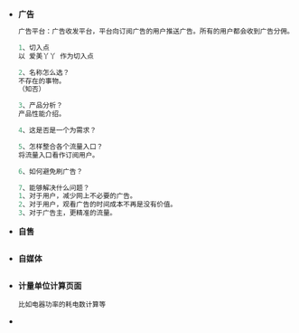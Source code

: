 - **广告**

  ```python
  广告平台：广告收发平台，平台向订阅广告的用户推送广告。所有的用户都会收到广告分佣。
  
  1、切入点
  以 爱美丫丫 作为切入点
  
  2、名称怎么选？
  不存在的事物。
  （知否）
  
  3、产品分析？
  产品性能介绍。
  
  4、这是否是一个为需求？
  
  5、怎样整合各个流量入口？
  将流量入口看作订阅用户。
  
  6、如何避免刷广告？
  
  7、能够解决什么问题？
  1、对于用户，减少网上不必要的广告。
  2、对于用户，观看广告的时间成本不再是没有价值。
  3、对于广告主，更精准的流量。
  ```

- **自售**

  ```python
  
  ```

- **自媒体**

  ```python
  
  ```

- **计量单位计算页面**

  ```
  比如电器功率的耗电数计算等
  ```

  

- 